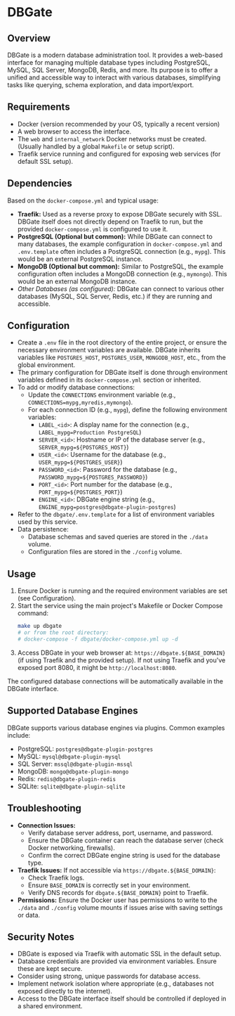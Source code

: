 # DBGate

## Overview

DBGate is a modern database administration tool. It provides a web-based interface for managing multiple database types including PostgreSQL, MySQL, SQL Server, MongoDB, Redis, and more. Its purpose is to offer a unified and accessible way to interact with various databases, simplifying tasks like querying, schema exploration, and data import/export.

## Requirements

- Docker (version recommended by your OS, typically a recent version)
- A web browser to access the interface.
- The `web` and `internal_network` Docker networks must be created. (Usually handled by a global `Makefile` or setup script).
- Traefik service running and configured for exposing web services (for default SSL setup).

## Dependencies

Based on the `docker-compose.yml` and typical usage:

- **Traefik:** Used as a reverse proxy to expose DBGate securely with SSL. DBGate itself does not directly depend on Traefik to run, but the provided `docker-compose.yml` is configured to use it.
- **PostgreSQL (Optional but common):** While DBGate can connect to many databases, the example configuration in `docker-compose.yml` and `.env.template` often includes a PostgreSQL connection (e.g., `mypg`). This would be an external PostgreSQL instance.
- **MongoDB (Optional but common):** Similar to PostgreSQL, the example configuration often includes a MongoDB connection (e.g., `mymongo`). This would be an external MongoDB instance.
- *Other Databases (as configured):* DBGate can connect to various other databases (MySQL, SQL Server, Redis, etc.) if they are running and accessible.

## Configuration

- Create a `.env` file in the root directory of the entire project, or ensure the necessary environment variables are available. DBGate inherits variables like `POSTGRES_HOST`, `POSTGRES_USER`, `MONGODB_HOST`, etc., from the global environment.
- The primary configuration for DBGate itself is done through environment variables defined in its `docker-compose.yml` section or inherited.
- To add or modify database connections:
    - Update the `CONNECTIONS` environment variable (e.g., `CONNECTIONS=mypg,myredis,mymongo`).
    - For each connection ID (e.g., `mypg`), define the following environment variables:
        - `LABEL_<id>`: A display name for the connection (e.g., `LABEL_mypg=Production PostgreSQL`)
        - `SERVER_<id>`: Hostname or IP of the database server (e.g., `SERVER_mypg=${POSTGRES_HOST}`)
        - `USER_<id>`: Username for the database (e.g., `USER_mypg=${POSTGRES_USER}`)
        - `PASSWORD_<id>`: Password for the database (e.g., `PASSWORD_mypg=${POSTGRES_PASSWORD}`)
        - `PORT_<id>`: Port number for the database (e.g., `PORT_mypg=${POSTGRES_PORT}`)
        - `ENGINE_<id>`: DBGate engine string (e.g., `ENGINE_mypg=postgres@dbgate-plugin-postgres`)
- Refer to the `dbgate/.env.template` for a list of environment variables used by this service.
- Data persistence:
    - Database schemas and saved queries are stored in the `./data` volume.
    - Configuration files are stored in the `./config` volume.

## Usage

1.  Ensure Docker is running and the required environment variables are set (see Configuration).
2.  Start the service using the main project's Makefile or Docker Compose command:
    ```bash
    make up dbgate
    # or from the root directory:
    # docker-compose -f dbgate/docker-compose.yml up -d
    ```
3.  Access DBGate in your web browser at: `https://dbgate.${BASE_DOMAIN}` (if using Traefik and the provided setup). If not using Traefik and you've exposed port 8080, it might be `http://localhost:8080`.

The configured database connections will be automatically available in the DBGate interface.

## Supported Database Engines

DBGate supports various database engines via plugins. Common examples include:

- PostgreSQL: `postgres@dbgate-plugin-postgres`
- MySQL: `mysql@dbgate-plugin-mysql`
- SQL Server: `mssql@dbgate-plugin-mssql`
- MongoDB: `mongo@dbgate-plugin-mongo`
- Redis: `redis@dbgate-plugin-redis`
- SQLite: `sqlite@dbgate-plugin-sqlite`

## Troubleshooting

- **Connection Issues:**
    - Verify database server address, port, username, and password.
    - Ensure the DBGate container can reach the database server (check Docker networking, firewalls).
    - Confirm the correct DBGate engine string is used for the database type.
- **Traefik Issues:** If not accessible via `https://dbgate.${BASE_DOMAIN}`:
    - Check Traefik logs.
    - Ensure `BASE_DOMAIN` is correctly set in your environment.
    - Verify DNS records for `dbgate.${BASE_DOMAIN}` point to Traefik.
- **Permissions:** Ensure the Docker user has permissions to write to the `./data` and `./config` volume mounts if issues arise with saving settings or data.

## Security Notes

- DBGate is exposed via Traefik with automatic SSL in the default setup.
- Database credentials are provided via environment variables. Ensure these are kept secure.
- Consider using strong, unique passwords for database access.
- Implement network isolation where appropriate (e.g., databases not exposed directly to the internet).
- Access to the DBGate interface itself should be controlled if deployed in a shared environment.
